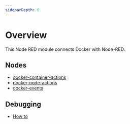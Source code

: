 ```yaml
---
sidebarDepth: 0
---
```


# Overview

This Node RED module connects Docker with Node-RED.

## Nodes

- [docker-container-actions](./docker-container-actions.md)
- [docker-node-actions](./docker-node-actions.md)
- [docker-events](./docker-events.md)

## Debugging

- [How to](./debug.md)
